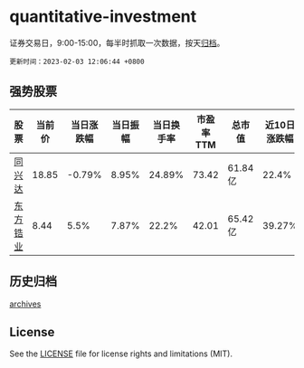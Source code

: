 # quantitative-investment

证券交易日，9:00-15:00，每半时抓取一次数据，按天[归档](archives)。

`更新时间：2023-02-03 12:06:44 +0800`

## 强势股票

|股票|当前价|当日涨跌幅|当日振幅|当日换手率|市盈率TTM|总市值|近10日涨跌幅|
|----|----|----|----|----|----|----|----|
|[同兴达](https://xueqiu.com/S/SZ002845)|18.85|-0.79%|8.95%|24.89%|73.42|61.84亿|22.4%|
|[东方锆业](https://xueqiu.com/S/SZ002167)|8.44|5.5%|7.87%|22.2%|42.01|65.42亿|39.27%|

## 历史归档

[archives](archives)

## License

See the [LICENSE](LICENSE) file for license rights and limitations (MIT).
